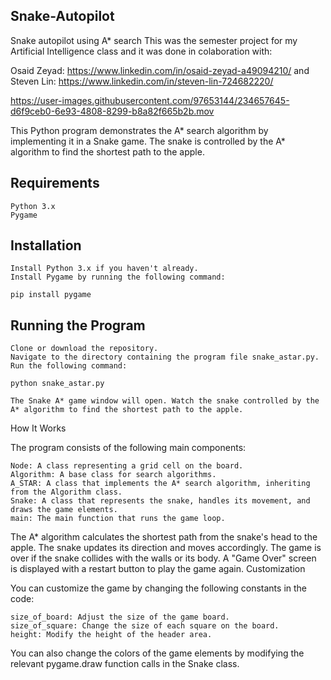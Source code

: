 ## Snake-Autopilot
Snake autopilot using A* search
This was the semester project for my Artificial Intelligence class and it was done in colaboration with:

Osaid Zeyad: https://www.linkedin.com/in/osaid-zeyad-a49094210/
and
Steven Lin: https://www.linkedin.com/in/steven-lin-724682220/

https://user-images.githubusercontent.com/97653144/234657645-d6f9ceb0-6e93-4808-8299-b8a82f665b2b.mov

This Python program demonstrates the A* search algorithm by implementing it in a Snake game. The snake is controlled by the A* algorithm to find the shortest path to the apple.

## Requirements

    Python 3.x
    Pygame

## Installation

    Install Python 3.x if you haven't already.
    Install Pygame by running the following command:
    
    pip install pygame
    
 ## Running the Program

    Clone or download the repository.
    Navigate to the directory containing the program file snake_astar.py.
    Run the following command:
    
    python snake_astar.py
    
    The Snake A* game window will open. Watch the snake controlled by the A* algorithm to find the shortest path to the apple.

How It Works

The program consists of the following main components:

    Node: A class representing a grid cell on the board.
    Algorithm: A base class for search algorithms.
    A_STAR: A class that implements the A* search algorithm, inheriting from the Algorithm class.
    Snake: A class that represents the snake, handles its movement, and draws the game elements.
    main: The main function that runs the game loop.

The A* algorithm calculates the shortest path from the snake's head to the apple. The snake updates its direction and moves accordingly. The game is over if the snake collides with the walls or its body. A "Game Over" screen is displayed with a restart button to play the game again.
Customization

You can customize the game by changing the following constants in the code:

    size_of_board: Adjust the size of the game board.
    size_of_square: Change the size of each square on the board.
    height: Modify the height of the header area.

You can also change the colors of the game elements by modifying the relevant pygame.draw function calls in the Snake class.
